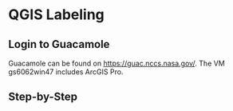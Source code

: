 # QGIS Labeling

## Login to Guacamole

Guacamole can be found on https://guac.nccs.nasa.gov/. The VM gs6062win47 includes ArcGIS Pro.

## Step-by-Step
